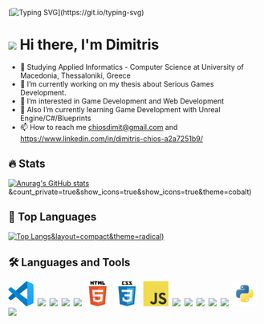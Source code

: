 [![Typing SVG](https://readme-typing-svg.herokuapp.com?font=Courier+new&color=%23808080&size=40&width=800&duration=6969&lines=Welcome+to+my+profile!)](https://git.io/typing-svg)
# <img src="https://raw.githubusercontent.com/iampavangandhi/iampavangandhi/master/gifs/Hi.gif" width="30px"> Hi there, I'm Dimitris

- :school: Studying Applied Informatics - Computer Science at University of Macedonia, Thessaloniki, Greece</br>
- 🔭 I’m currently working on my thesis about Serious Games Development.
- 👀 I’m interested in Game Development and Web Development
- 🌱 Also I’m currently learning Game Development with Unreal Engine/C#/Blueprints 
- 📫 How to reach me chiosdimit@gmail.com and https://www.linkedin.com/in/dimitris-chios-a2a7251b9/

## :fire: Stats
[![Anurag's GitHub stats](https://github-readme-stats.vercel.app/api?username=ChiosDim)](https://github.com/anuraghazra/github-readme-stats)&count_private=true&show_icons=true&show_icons=true&theme=cobalt)

## 📔 Top Languages 
[![Top Langs](https://github-readme-stats.vercel.app/api/top-langs/?username=anuraghazra)&layout=compact&theme=radical)](https://github.com/anuraghazra/github-readme-stats)

## :hammer_and_wrench: Languages and Tools  
  <img width=50px src="https://raw.githubusercontent.com/github/explore/80688e429a7d4ef2fca1e82350fe8e3517d3494d/topics/visual-studio-code/visual-studio-code.png">&nbsp;
  <img width=50px src="https://cdn.freebiesupply.com/logos/large/2x/eclipse-11-logo-png-transparent.png">&nbsp;
  <img width=50px src="https://cdn.jsdelivr.net/gh/devicons/devicon/icons/atom/atom-original.svg" />&nbsp;
  <img width=50px src="https://cdn.jsdelivr.net/gh/devicons/devicon/icons/csharp/csharp-original.svg" />&nbsp;
  <img width=50px src="https://cdn.jsdelivr.net/gh/devicons/devicon/icons/unrealengine/unrealengine-original-wordmark.svg" >&nbsp;
  <img width=50px src="https://raw.githubusercontent.com/github/explore/80688e429a7d4ef2fca1e82350fe8e3517d3494d/topics/html/html.png">&nbsp;
  <img width=50px src="https://raw.githubusercontent.com/github/explore/80688e429a7d4ef2fca1e82350fe8e3517d3494d/topics/css/css.png">&nbsp; 
  <img width=50px src="https://raw.githubusercontent.com/github/explore/80688e429a7d4ef2fca1e82350fe8e3517d3494d/topics/javascript/javascript.png">&nbsp;
  <img width=50px src="https://cdn.jsdelivr.net/gh/devicons/devicon/icons/php/php-plain.svg" />&nbsp;
  <img width=50px src="https://cdn.jsdelivr.net/gh/devicons/devicon/icons/mysql/mysql-original-wordmark.svg" />&nbsp;
  <img width=50px src="https://brandslogos.com/wp-content/uploads/images/large/java-logo-1.png">&nbsp;
  <img width=50px src="https://cdn.jsdelivr.net/gh/devicons/devicon/icons/android/android-original.svg">&nbsp;
  <img width=50px src="https://upload.wikimedia.org/wikipedia/commons/1/18/C_Programming_Language.svg">&nbsp;
  <img width=50px src="https://raw.githubusercontent.com/github/explore/80688e429a7d4ef2fca1e82350fe8e3517d3494d/topics/python/python.png">&nbsp;
  <img width=50px src="https://upload.wikimedia.org/wikipedia/commons/thumb/5/5f/Windows_logo_-_2012.svg/2048px-Windows_logo_-_2012.svg.png">&nbsp; 
